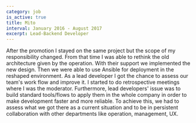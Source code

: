 ```yaml
---
category: job
is_active: true
title: Mito
interval: January 2016 - August 2017
excerpt: Lead-Backend Developer
---
```

After the promotion I stayed on the same project but the scope of my responsibility changed.
From that time I was able to rethink the old architecture given by the operation. With their support we implemented the new design.
Then we were able to use Ansible for deployment in the reshaped environment.
As a lead developer I got the chance to assess our team's work flow and improve it. I started to do retrospective meetings where I was the moderator.
Furthermore, lead developers' issue was to build standard tools/flows to apply them in the whole company in order to make development faster and more reliable.
To achieve this, we had to assess what we got there as a current situation and to be in persistent collaboration with other departments like operation, management, UX.
